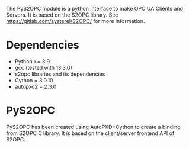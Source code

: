 The PyS2OPC module is a python interface to make OPC UA Clients and Servers.
It is based on the S2OPC library.
See https://gitlab.com/systerel/S2OPC/ for more information.

# Dependencies

- Python >= 3.9
- gcc (tested with 13.3.0)
- s2opc libraries and its dependencies
- Cython = 3.0.10
- autopxd2 = 2.3.0

# PyS2OPC

PyS2OPC has been created using AutoPXD+Cython to create a binding from S2OPC C library. It is based on the client/server frontend API of S2OPC.